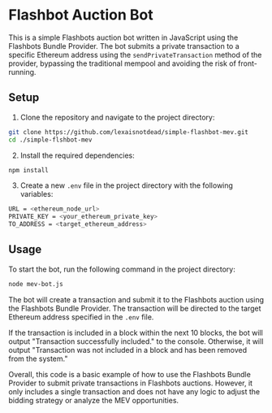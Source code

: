 # Flashbot Auction Bot
This is a simple Flashbots auction bot written in JavaScript using the Flashbots Bundle Provider. The bot submits a private transaction to a specific Ethereum address using the ```sendPrivateTransaction``` method of the provider, bypassing the traditional mempool and avoiding the risk of front-running.

## Setup
1. Clone the repository and navigate to the project directory:
```bash 
git clone https://github.com/lexaisnotdead/simple-flashbot-mev.git
cd ./simple-flshbot-mev
```
2. Install the required dependencies:
```bash
npm install
```
3. Create a new ```.env``` file in the project directory with the following variables:
```bash
URL = <ethereum_node_url>
PRIVATE_KEY = <your_ethereum_private_key>
TO_ADDRESS = <target_ethereum_address>
```
## Usage
To start the bot, run the following command in the project directory:
```bash
node mev-bot.js
```

The bot will create a transaction and submit it to the Flashbots auction using the Flashbots Bundle Provider. The transaction will be directed to the target Ethereum address specified in the ```.env``` file.

If the transaction is included in a block within the next 10 blocks, the bot will output "Transaction successfully included." to the console. Otherwise, it will output "Transaction was not included in a block and has been removed from the system."

Overall, this code is a basic example of how to use the Flashbots Bundle Provider to submit private transactions in Flashbots auctions. However, it only includes a single transaction and does not have any logic to adjust the bidding strategy or analyze the MEV opportunities.